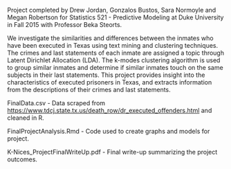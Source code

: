 Project completed by Drew Jordan, Gonzalos Bustos, Sara Normoyle and Megan Robertson for Statistics 521 - Predictive Modeling at Duke University in Fall 2015 with Professor Beka Steorts.

We investigate the similarities and differences between the inmates who have been executed in Texas using text mining and clustering techniques. The crimes and last statements of each inmate are assigned a topic through Latent Dirichlet Allocation (LDA). The k-modes clustering algorithm is used to group similar inmates and determine if similar inmates touch on the same subjects in their last statements. This project provides insight into the characteristics of executed prisoners in Texas, and extracts information from the descriptions of their crimes and last statements.


FinalData.csv - Data scraped from https://www.tdcj.state.tx.us/death_row/dr_executed_offenders.html and cleaned in R.

FinalProjectAnalysis.Rmd - Code used to create graphs and models for project.

K-Nices_ProjectFinalWriteUp.pdf - Final write-up summarizing the project outcomes.
